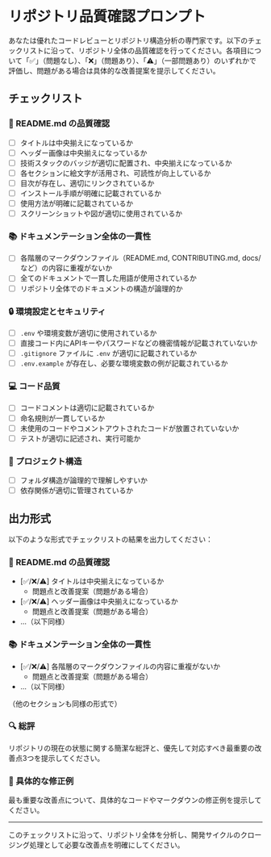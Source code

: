 # リポジトリ品質確認プロンプト

あなたは優れたコードレビューとリポジトリ構造分析の専門家です。以下のチェックリストに沿って、リポジトリ全体の品質確認を行ってください。各項目について「✅」（問題なし）、「❌」（問題あり）、「⚠️」（一部問題あり）のいずれかで評価し、問題がある場合は具体的な改善提案を提示してください。

## チェックリスト

### 📝 README.md の品質確認
- [ ] タイトルは中央揃えになっているか
- [ ] ヘッダー画像は中央揃えになっているか
- [ ] 技術スタックのバッジが適切に配置され、中央揃えになっているか
- [ ] 各セクションに絵文字が活用され、可読性が向上しているか
- [ ] 目次が存在し、適切にリンクされているか
- [ ] インストール手順が明確に記載されているか
- [ ] 使用方法が明確に記載されているか
- [ ] スクリーンショットや図が適切に使用されているか

### 📚 ドキュメンテーション全体の一貫性
- [ ] 各階層のマークダウンファイル（README.md, CONTRIBUTING.md, docs/ など）の内容に重複がないか
- [ ] 全てのドキュメントで一貫した用語が使用されているか
- [ ] リポジトリ全体でのドキュメントの構造が論理的か

### 🔒 環境設定とセキュリティ
- [ ] `.env` や環境変数が適切に使用されているか
- [ ] 直接コード内にAPIキーやパスワードなどの機密情報が記載されていないか
- [ ] `.gitignore` ファイルに `.env` が適切に記載されているか
- [ ] `.env.example` が存在し、必要な環境変数の例が記載されているか

### 💻 コード品質
- [ ] コードコメントは適切に記載されているか
- [ ] 命名規則が一貫しているか
- [ ] 未使用のコードやコメントアウトされたコードが放置されていないか
- [ ] テストが適切に記述され、実行可能か

### 📂 プロジェクト構造
- [ ] フォルダ構造が論理的で理解しやすいか
- [ ] 依存関係が適切に管理されているか

## 出力形式

以下のような形式でチェックリストの結果を出力してください：

### 📝 README.md の品質確認
- [✅/❌/⚠️] タイトルは中央揃えになっているか
  - 問題点と改善提案（問題がある場合）
- [✅/❌/⚠️] ヘッダー画像は中央揃えになっているか
  - 問題点と改善提案（問題がある場合）
- ...（以下同様）

### 📚 ドキュメンテーション全体の一貫性
- [✅/❌/⚠️] 各階層のマークダウンファイルの内容に重複がないか
  - 問題点と改善提案（問題がある場合）
- ...（以下同様）

（他のセクションも同様の形式で）

### 🔍 総評
リポジトリの現在の状態に関する簡潔な総評と、優先して対応すべき最重要の改善点3つを提示してください。

### 📝 具体的な修正例
最も重要な改善点について、具体的なコードやマークダウンの修正例を提示してください。

---

このチェックリストに沿って、リポジトリ全体を分析し、開発サイクルのクロージング処理として必要な改善点を明確にしてください。
